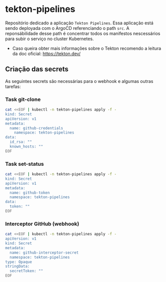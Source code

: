 # tekton-pipelines
Repositório dedicado a aplicação `Tekton Pipelines`. Essa aplicação está sendo deployada com o ArgoCD referenciando o path `src`. 
A reponsábilidade desse path é concentrar todos os manifestos nescessários para subir o serviço no cluster Kubernetes. 

- Caso queira obter mais informações sobre o Tekton recomendo a leitura da doc oficial: https://tekton.dev/

## Criação das secrets
As seguintes secrets são necessárias para o webhook e algumas outras tarefas:

### Task git-clone
```sh
cat <<EOF | kubectl -n tekton-pipelines apply -f - 
kind: Secret
apiVersion: v1
metadata:
  name: github-credentials
    namespace: tekton-pipelines
data:
  id_rsa: ""
  known_hosts: ""
EOF
```

### Task set-status
```sh
cat <<EOF | kubectl -n tekton-pipelines apply -f - 
kind: Secret
apiVersion: v1
metadata:
  name: github-token
  namespace: tekton-pipelines
data:
  token: ""
EOF
```

### Interceptor GitHub (webhook)
```sh
cat <<EOF | kubectl -n tekton-pipelines apply -f - 
apiVersion: v1
kind: Secret
metadata:
  name: github-interceptor-secret
  namespace: tekton-pipelines
type: Opaque
stringData:
  secretToken: ""
EOF
```
